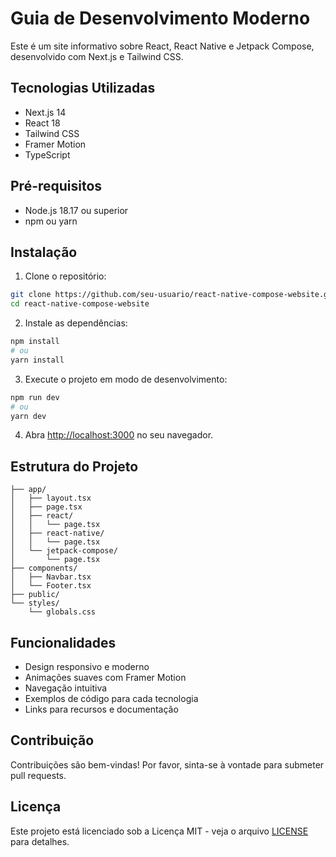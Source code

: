 # Guia de Desenvolvimento Moderno

Este é um site informativo sobre React, React Native e Jetpack Compose, desenvolvido com Next.js e Tailwind CSS.

## Tecnologias Utilizadas

- Next.js 14
- React 18
- Tailwind CSS
- Framer Motion
- TypeScript

## Pré-requisitos

- Node.js 18.17 ou superior
- npm ou yarn

## Instalação

1. Clone o repositório:
```bash
git clone https://github.com/seu-usuario/react-native-compose-website.git
cd react-native-compose-website
```

2. Instale as dependências:
```bash
npm install
# ou
yarn install
```

3. Execute o projeto em modo de desenvolvimento:
```bash
npm run dev
# ou
yarn dev
```

4. Abra [http://localhost:3000](http://localhost:3000) no seu navegador.

## Estrutura do Projeto

```
├── app/
│   ├── layout.tsx
│   ├── page.tsx
│   ├── react/
│   │   └── page.tsx
│   ├── react-native/
│   │   └── page.tsx
│   └── jetpack-compose/
│       └── page.tsx
├── components/
│   ├── Navbar.tsx
│   └── Footer.tsx
├── public/
└── styles/
    └── globals.css
```

## Funcionalidades

- Design responsivo e moderno
- Animações suaves com Framer Motion
- Navegação intuitiva
- Exemplos de código para cada tecnologia
- Links para recursos e documentação

## Contribuição

Contribuições são bem-vindas! Por favor, sinta-se à vontade para submeter pull requests.

## Licença

Este projeto está licenciado sob a Licença MIT - veja o arquivo [LICENSE](LICENSE) para detalhes. 